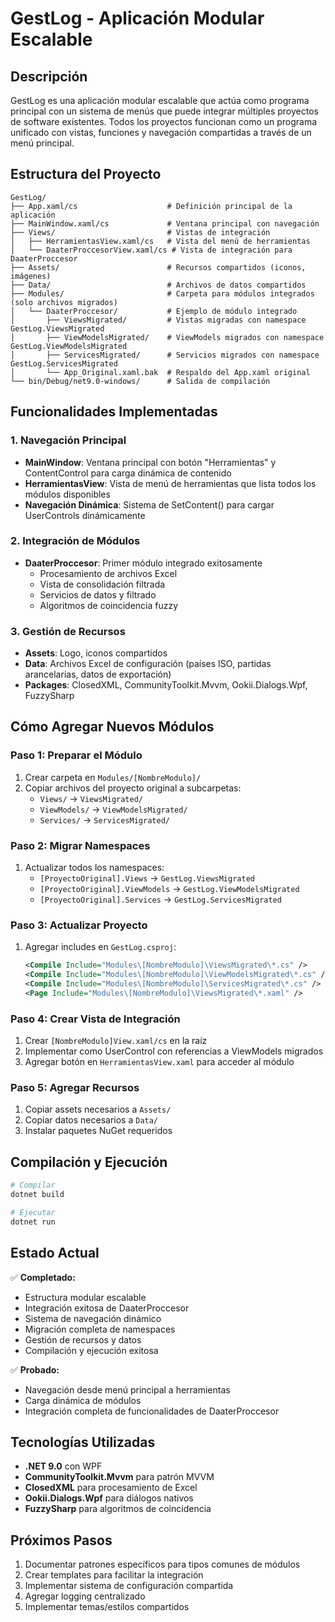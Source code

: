 # GestLog - Aplicación Modular Escalable

## Descripción

GestLog es una aplicación modular escalable que actúa como programa principal con un sistema de menús que puede integrar múltiples proyectos de software existentes. Todos los proyectos funcionan como un programa unificado con vistas, funciones y navegación compartidas a través de un menú principal.

## Estructura del Proyecto

```
GestLog/
├── App.xaml/cs                    # Definición principal de la aplicación
├── MainWindow.xaml/cs             # Ventana principal con navegación
├── Views/                         # Vistas de integración
│   ├── HerramientasView.xaml/cs   # Vista del menú de herramientas
│   └── DaaterProccesorView.xaml/cs # Vista de integración para DaaterProccesor
├── Assets/                        # Recursos compartidos (iconos, imágenes)
├── Data/                          # Archivos de datos compartidos
├── Modules/                       # Carpeta para módulos integrados (solo archivos migrados)
│   └── DaaterProccesor/           # Ejemplo de módulo integrado
│       ├── ViewsMigrated/         # Vistas migradas con namespace GestLog.ViewsMigrated
│       ├── ViewModelsMigrated/    # ViewModels migrados con namespace GestLog.ViewModelsMigrated
│       ├── ServicesMigrated/      # Servicios migrados con namespace GestLog.ServicesMigrated
│       └── App_Original.xaml.bak  # Respaldo del App.xaml original
└── bin/Debug/net9.0-windows/      # Salida de compilación
```

## Funcionalidades Implementadas

### 1. Navegación Principal
- **MainWindow**: Ventana principal con botón "Herramientas" y ContentControl para carga dinámica de contenido
- **HerramientasView**: Vista de menú de herramientas que lista todos los módulos disponibles
- **Navegación Dinámica**: Sistema de SetContent() para cargar UserControls dinámicamente

### 2. Integración de Módulos
- **DaaterProccesor**: Primer módulo integrado exitosamente
  - Procesamiento de archivos Excel
  - Vista de consolidación filtrada
  - Servicios de datos y filtrado
  - Algoritmos de coincidencia fuzzy

### 3. Gestión de Recursos
- **Assets**: Logo, iconos compartidos
- **Data**: Archivos Excel de configuración (países ISO, partidas arancelarias, datos de exportación)
- **Packages**: ClosedXML, CommunityToolkit.Mvvm, Ookii.Dialogs.Wpf, FuzzySharp

## Cómo Agregar Nuevos Módulos

### Paso 1: Preparar el Módulo
1. Crear carpeta en `Modules/[NombreModulo]/`
2. Copiar archivos del proyecto original a subcarpetas:
   - `Views/` → `ViewsMigrated/`
   - `ViewModels/` → `ViewModelsMigrated/`
   - `Services/` → `ServicesMigrated/`

### Paso 2: Migrar Namespaces
1. Actualizar todos los namespaces:
   - `[ProyectoOriginal].Views` → `GestLog.ViewsMigrated`
   - `[ProyectoOriginal].ViewModels` → `GestLog.ViewModelsMigrated`
   - `[ProyectoOriginal].Services` → `GestLog.ServicesMigrated`

### Paso 3: Actualizar Proyecto
1. Agregar includes en `GestLog.csproj`:
   ```xml
   <Compile Include="Modules\[NombreModulo]\ViewsMigrated\*.cs" />
   <Compile Include="Modules\[NombreModulo]\ViewModelsMigrated\*.cs" />
   <Compile Include="Modules\[NombreModulo]\ServicesMigrated\*.cs" />
   <Page Include="Modules\[NombreModulo]\ViewsMigrated\*.xaml" />
   ```

### Paso 4: Crear Vista de Integración
1. Crear `[NombreModulo]View.xaml/cs` en la raíz
2. Implementar como UserControl con referencias a ViewModels migrados
3. Agregar botón en `HerramientasView.xaml` para acceder al módulo

### Paso 5: Agregar Recursos
1. Copiar assets necesarios a `Assets/`
2. Copiar datos necesarios a `Data/`
3. Instalar paquetes NuGet requeridos

## Compilación y Ejecución

```powershell
# Compilar
dotnet build

# Ejecutar
dotnet run
```

## Estado Actual

✅ **Completado:**
- Estructura modular escalable
- Integración exitosa de DaaterProccesor
- Sistema de navegación dinámico
- Migración completa de namespaces
- Gestión de recursos y datos
- Compilación y ejecución exitosa

✅ **Probado:**
- Navegación desde menú principal a herramientas
- Carga dinámica de módulos
- Integración completa de funcionalidades de DaaterProccesor

## Tecnologías Utilizadas

- **.NET 9.0** con WPF
- **CommunityToolkit.Mvvm** para patrón MVVM
- **ClosedXML** para procesamiento de Excel
- **Ookii.Dialogs.Wpf** para diálogos nativos
- **FuzzySharp** para algoritmos de coincidencia

## Próximos Pasos

1. Documentar patrones específicos para tipos comunes de módulos
2. Crear templates para facilitar la integración
3. Implementar sistema de configuración compartida
4. Agregar logging centralizado
5. Implementar temas/estilos compartidos
